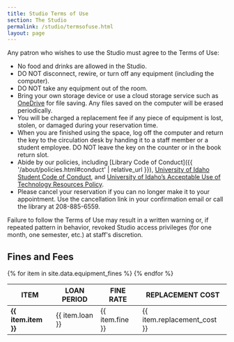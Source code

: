 ```yaml
---
title: Studio Terms of Use
section: The Studio
permalink: /studio/termsofuse.html
layout: page
---
```

 
Any patron who wishes to use the Studio must agree to the Terms of Use: 

- No food and drinks are allowed in the Studio.
- DO NOT disconnect, rewire, or turn off any equipment (including the computer). 
- DO NOT take any equipment out of the room. 
- Bring your own storage device or use a cloud storage service such as <a href="https://onedrive.uidaho.edu/" target="_blank" rel="noopener">OneDrive</a> for file saving. Any files saved on the computer will be erased periodically. 
- You will be charged a replacement fee if any piece of equipment is lost, stolen, or damaged during your reservation time. 
- When you are finished using the space, log off the computer and return the key to the circulation desk by handing it to a staff member or a student employee. DO NOT leave the key on the counter or in the book return slot.
- Abide by our policies, including [Library Code of Conduct]({{ '/about/policies.html#conduct' | relative_url }}), <a href="https://www.uidaho.edu/governance/policy/policies/fsh/2/2300" target="_blank" rel="noopener">University of Idaho Student Code of Conduct</a>, and <a href="https://www.uidaho.edu/governance/policy/policies/apm/30/12" target="_blank" rel="noopener">University of Idaho’s Acceptable Use of Technology Resources Policy</a>.  
- Please cancel your reservation if you can no longer make it to your appointment. Use the cancellation link in your confirmation email or call the library at 208-885-6559.

Failure to follow the Terms of Use may result in a written warning or, if repeated pattern in behavior, revoked Studio access privileges (for one month, one semester, etc.) at staff's discretion.

## Fines and Fees
            
<table class="table table-bordered">
<thead class="thead-light">
    <tr>
    <th scope="col">ITEM</th>
    <th scope="col">LOAN PERIOD</th>
    <th scope="col">FINE RATE</th>
    <th scope="col">REPLACEMENT COST</th>
    </tr>
</thead>
<tbody>
    {% for item in site.data.equipment_fines %}
    <tr>
    <td><b>{{ item.item }}</b></td>
    <td>{{ item.loan }}</td>
    <td>{{ item.fine }}</td>
    <td>{{ item.replacement_cost }}</td>
    </tr>
    {% endfor %}
</tbody>
</table>


